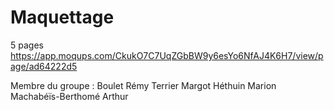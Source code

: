 # Maquettage
5 pages
https://app.moqups.com/CkukO7C7UqZGbBW9y6esYo6NfAJ4K6H7/view/page/ad64222d5

Membre du groupe :
Boulet Rémy
Terrier Margot
Héthuin Marion
Machabéïs-Berthomé Arthur
